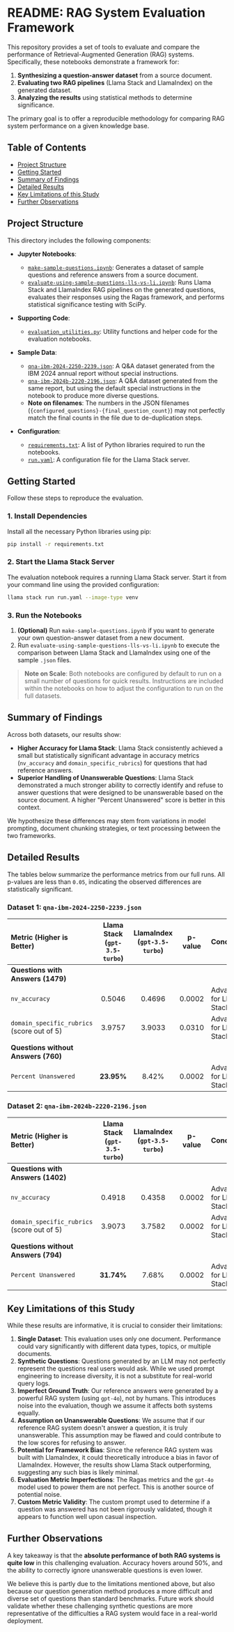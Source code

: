 # README: RAG System Evaluation Framework

This repository provides a set of tools to evaluate and compare the performance of Retrieval-Augmented Generation (RAG) systems. Specifically, these notebooks demonstrate a framework for:

1.  **Synthesizing a question-answer dataset** from a source document.
2.  **Evaluating two RAG pipelines** (Llama Stack and LlamaIndex) on the generated dataset.
3.  **Analyzing the results** using statistical methods to determine significance.

The primary goal is to offer a reproducible methodology for comparing RAG system performance on a given knowledge base.

## Table of Contents

  - [Project Structure](https://www.google.com/search?q=%23project-structure)
  - [Getting Started](https://www.google.com/search?q=%23getting-started)
  - [Summary of Findings](https://www.google.com/search?q=%23summary-of-findings)
  - [Detailed Results](https://www.google.com/search?q=%23detailed-results)
  - [Key Limitations of this Study](https://www.google.com/search?q=%23key-limitations-of-this-study)
  - [Further Observations](https://www.google.com/search?q=%23further-observations)

## Project Structure

This directory includes the following components:

  * **Jupyter Notebooks**:

      * [`make-sample-questions.ipynb`](https://www.google.com/search?q=./make-sample-questions.ipynb): Generates a dataset of sample questions and reference answers from a source document.
      * [`evaluate-using-sample-questions-lls-vs-li.ipynb`](https://www.google.com/search?q=./evaluate-using-sample-questions-lls-vs-li.ipynb): Runs Llama Stack and LlamaIndex RAG pipelines on the generated questions, evaluates their responses using the Ragas framework, and performs statistical significance testing with SciPy.

  * **Supporting Code**:

      * [`evaluation_utilities.py`](https://www.google.com/search?q=./evaluation_utilities.py): Utility functions and helper code for the evaluation notebooks.

  * **Sample Data**:

      * [`qna-ibm-2024-2250-2239.json`](https://www.google.com/search?q=./qna-ibm-2024-2250-2239.json): A Q\&A dataset generated from the IBM 2024 annual report without special instructions.
      * [`qna-ibm-2024b-2220-2196.json`](https://www.google.com/search?q=./qna-ibm-2024b-2220-2196.json): A Q\&A dataset generated from the same report, but using the default special instructions in the notebook to produce more diverse questions.
      * **Note on filenames**: The numbers in the JSON filenames (`{configured_questions}-{final_question_count}`) may not perfectly match the final counts in the file due to de-duplication steps.

  * **Configuration**:

      * [`requirements.txt`](https://www.google.com/search?q=./requirements.txt): A list of Python libraries required to run the notebooks.
      * [`run.yaml`](https://www.google.com/search?q=./run.yaml): A configuration file for the Llama Stack server.

## Getting Started

Follow these steps to reproduce the evaluation.

### 1\. Install Dependencies

Install all the necessary Python libraries using pip:

```bash
pip install -r requirements.txt
```

### 2\. Start the Llama Stack Server

The evaluation notebook requires a running Llama Stack server. Start it from your command line using the provided configuration:

```bash
llama stack run run.yaml --image-type venv
```

### 3\. Run the Notebooks

1.  **(Optional)** Run `make-sample-questions.ipynb` if you want to generate your own question-answer dataset from a new document.
2.  Run `evaluate-using-sample-questions-lls-vs-li.ipynb` to execute the comparison between Llama Stack and LlamaIndex using one of the sample `.json` files.

> **Note on Scale**: Both notebooks are configured by default to run on a small number of questions for quick results. Instructions are included within the notebooks on how to adjust the configuration to run on the full datasets.

## Summary of Findings

Across both datasets, our results show:

  * **Higher Accuracy for Llama Stack**: Llama Stack consistently achieved a small but statistically significant advantage in accuracy metrics (`nv_accuracy` and `domain_specific_rubrics`) for questions that had reference answers.
  * **Superior Handling of Unanswerable Questions**: Llama Stack demonstrated a much stronger ability to correctly identify and refuse to answer questions that were designed to be unanswerable based on the source document. A higher "Percent Unanswered" score is better in this context.

We hypothesize these differences may stem from variations in model prompting, document chunking strategies, or text processing between the two frameworks.

## Detailed Results

The tables below summarize the performance metrics from our full runs. All p-values are less than `0.05`, indicating the observed differences are statistically significant.

### Dataset 1: `qna-ibm-2024-2250-2239.json`

| Metric (Higher is Better) | Llama Stack (`gpt-3.5-turbo`) | LlamaIndex (`gpt-3.5-turbo`) | p-value | Conclusion |
| :--- | :---: | :---: | :---: | :--- |
| **Questions with Answers (1479)** | | | | |
| `nv_accuracy` | 0.5046 | 0.4696 | 0.0002 | Advantage for Llama Stack |
| `domain_specific_rubrics` (score out of 5) | 3.9757 | 3.9033 | 0.0310 | Advantage for Llama Stack |
| **Questions without Answers (760)** | | | | |
| `Percent Unanswered` | **23.95%** | 8.42% | 0.0002 | Advantage for Llama Stack |

### Dataset 2: `qna-ibm-2024b-2220-2196.json`

| Metric (Higher is Better) | Llama Stack (`gpt-3.5-turbo`) | LlamaIndex (`gpt-3.5-turbo`) | p-value | Conclusion |
| :--- | :---: | :---: | :---: | :--- |
| **Questions with Answers (1402)** | | | | |
| `nv_accuracy` | 0.4918 | 0.4358 | 0.0002 | Advantage for Llama Stack |
| `domain_specific_rubrics` (score out of 5) | 3.9073 | 3.7582 | 0.0002 | Advantage for Llama Stack |
| **Questions without Answers (794)** | | | | |
| `Percent Unanswered` | **31.74%** | 7.68% | 0.0002 | Advantage for Llama Stack |

## Key Limitations of this Study

While these results are informative, it is crucial to consider their limitations:

1.  **Single Dataset**: This evaluation uses only one document. Performance could vary significantly with different data types, topics, or multiple documents.
2.  **Synthetic Questions**: Questions generated by an LLM may not perfectly represent the questions real users would ask. While we used prompt engineering to increase diversity, it is not a substitute for real-world query logs.
3.  **Imperfect Ground Truth**: Our reference answers were generated by a powerful RAG system (using `gpt-4o`), not by humans. This introduces noise into the evaluation, though we assume it affects both systems equally.
4.  **Assumption on Unanswerable Questions**: We assume that if our reference RAG system doesn't answer a question, it is truly unanswerable. This assumption may be flawed and could contribute to the low scores for refusing to answer.
5.  **Potential for Framework Bias**: Since the reference RAG system was built with LlamaIndex, it could theoretically introduce a bias in favor of LlamaIndex. However, the results show Llama Stack outperforming, suggesting any such bias is likely minimal.
6.  **Evaluation Metric Imperfections**: The Ragas metrics and the `gpt-4o` model used to power them are not perfect. This is another source of potential noise.
7.  **Custom Metric Validity**: The custom prompt used to determine if a question was answered has not been rigorously validated, though it appears to function well upon casual inspection.

## Further Observations

A key takeaway is that the **absolute performance of both RAG systems is quite low** in this challenging evaluation. Accuracy hovers around 50%, and the ability to correctly ignore unanswerable questions is even lower.

We believe this is partly due to the limitations mentioned above, but also because our question generation method produces a more difficult and diverse set of questions than standard benchmarks. Future work should validate whether these challenging synthetic questions are more representative of the difficulties a RAG system would face in a real-world deployment.